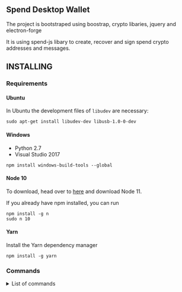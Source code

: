 ## Spend Desktop Wallet

The project is bootstraped using boostrap, crypto libaries, jquery and electron-forge

It is using spend-js libary to create, recover and sign spend crypto addresses and messages. 

## INSTALLING
### Requirements

#### Ubuntu
In Ubuntu the development files of `libudev` are necessary:
```
sudo apt-get install libudev-dev libusb-1.0-0-dev
```

#### Windows
- Python 2.7
- Visual Studio 2017

``` npm install windows-build-tools --global ```

#### Node 10
To download, head over to [here](https://nodejs.org/en/) and download Node 11.

If you already have npm installed, you can run
```
npm install -g n
sudo n 10
```

#### Yarn
Install the Yarn dependency manager
```
npm install -g yarn
```

### Commands

<details><summary>List of commands</summary>

``` bash
### Install dependencies
yarn install

### Execute the application. Making changes in the code, updates the application (hot reloading).
yarn start

### Build electron application for production (Current OS)
yarn make

## Security

If you discover a security vulnerability within this project, please send an e-mail to chain@spend.org. All security vulnerabilities will be promptly addressed.

s)

## License

[MIT](LICENSE) © [SPEND](https://spend.org)
=======
# Desktop-Wallet
Spendchain Desktop Wallet for Windows &amp; MacOS
>>>>>>> 8a9fbe9f4bfbf0ce51164fc40ee37c41f6e7d041
